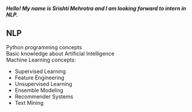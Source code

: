 ##### Hello! My name is Srishti Mehrotra and I am looking forward to intern in NLP. 


## NLP
Python programming concepts <br />
Basic knowledge about Artificial Intelligence <br />
Machine Learning concepts: <br />
* Supervised Learning <br />
* Feature Engineering <br />
* Unsupervised Learning <br />
* Ensemble Modeling <br />
* Recommender Systems <br />
* Text Mining <br />
